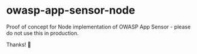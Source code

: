 # owasp-app-sensor-node
Proof of concept for Node implementation of OWASP App Sensor - please do not use this in production.

Thanks! 🙂